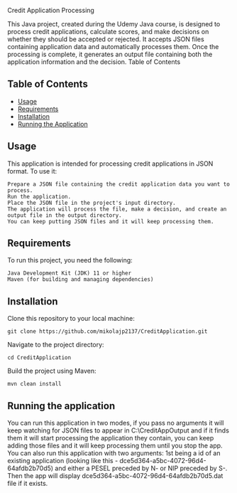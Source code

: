Credit Application Processing

This Java project, created during the Udemy Java course, is designed to process credit applications, calculate scores, and make decisions on whether they should be accepted or rejected. It accepts JSON files containing application data and automatically processes them. Once the processing is complete, it generates an output file containing both the application information and the decision.
Table of Contents

## Table of Contents

- [Usage](#usage)
- [Requirements](#requirements)
- [Installation](#installation)
- [Running the Application](#running-the-application)


## Usage

This application is intended for processing credit applications in JSON format. To use it:

    Prepare a JSON file containing the credit application data you want to process.
    Run the application.
    Place the JSON file in the project's input directory.
    The application will process the file, make a decision, and create an output file in the output directory.
    You can keep putting JSON files and it will keep processing them.

## Requirements

To run this project, you need the following:

    Java Development Kit (JDK) 11 or higher
    Maven (for building and managing dependencies)

## Installation

Clone this repository to your local machine:

    git clone https://github.com/mikolajp2137/CreditApplication.git

Navigate to the project directory:


    cd CreditApplication

Build the project using Maven:


    mvn clean install

## Running the application

You can run this application in two modes, if you pass no arguments it will keep watching for JSON files to appear in C:\CreditAppOutput and if it finds them it will start processing the application they contain, you can keep adding those files and it will keep processing them until you stop the app.
You can also run this application with two arguments: 1st being a id of an existing application (looking like this - dce5d364-a5bc-4072-96d4-64afdb2b70d5) and either a PESEL preceded by N- or NIP preceded by S-. Then the app will display dce5d364-a5bc-4072-96d4-64afdb2b70d5.dat file if it exists.
